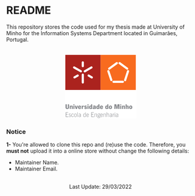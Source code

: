 # README

This repository stores the code used for my thesis made at University of Minho for the Information Systems Department located in Guimarães, Portugal.
<br></br>

<div align="center"><img src="https://github.com/ivoxavier/thesis/blob/main/UM_eng_school_logo.png" /></div>

### Notice
<b>1-</b> You're allowed to clone this repo and (re)use the code. Therefore, you <b>must not</b> upload it into a online store without change the following details:
* Maintainer Name.
* Maintainer Email.
<br></br>


<div style="text-align:center"><p>Last Update: 29/03/2022</p></div>
